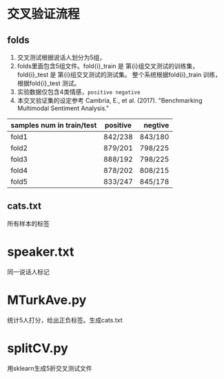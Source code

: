 # 交叉验证流程

## folds

1. 交叉测试根据说话人划分为5组，
2. folds里面包含5组文件。fold{i}\_train 是 第{i}组交叉测试的训练集，fold{i}\_test 是 第{i}组交叉测试的测试集。 整个系统根据fold{i}\_train 训练，根据fold{i}\_test 测试。
3. 实验数据仅包含4类情感，`positive negative`
4. 本交叉验证集的设定参考 Cambria, E., et al. (2017). "Benchmarking Multimodal Sentiment Analysis."

| samples num in train/test | positive | negtive |
| - | :-: | -: | 
| fold1 |  842/238 | 843/180 | 
| fold2 |  879/201 | 798/225 |
| fold3 |  888/192 | 798/225 |
| fold4 |  878/202 | 808/215 |
| fold5 |  833/247 | 845/178 |

## cats.txt

所有样本的标签

# speaker.txt

同一说话人标记

# MTurkAve.py

统计5人打分，给出正负标签。生成cats.txt

# splitCV.py

用sklearn生成5折交叉测试文件
